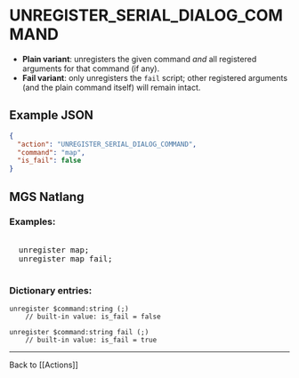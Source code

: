 # UNREGISTER_SERIAL_DIALOG_COMMAND

- **Plain variant**: unregisters the given command *and* all registered arguments for that command (if any).
- **Fail variant**: only unregisters the `fail` script; other registered arguments (and the plain command itself) will remain intact.

## Example JSON

```json
{
  "action": "UNREGISTER_SERIAL_DIALOG_COMMAND",
  "command": "map",
  "is_fail": false
}
```

## MGS Natlang

### Examples:

<pre class="HyperMD-codeblock mgs">

  <span class="verb">unregister</span> <span class="string">map</span><span class="terminator">;</span>
  <span class="verb">unregister</span> <span class="string">map</span> <span class="target">fail</span><span class="terminator">;</span>

</pre>

### Dictionary entries:

```
unregister $command:string (;)
	// built-in value: is_fail = false

unregister $command:string fail (;)
	// built-in value: is_fail = true
```

---

Back to [[Actions]]
